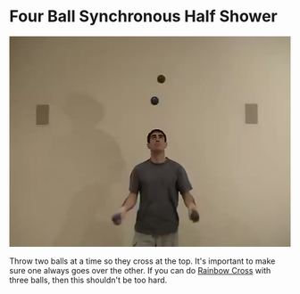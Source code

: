 # Four Ball Synchronous Half Shower

![FourBallSynchronousHalfShower](/site/videos/poster/fourwimpy.jpg)

Throw two balls at a time so they cross at the top. It's important to make sure one always goes over the other. If you can do [Rainbow Cross](/site/en/rainbowcross/README.md) with three balls, then this shouldn't be too hard.

